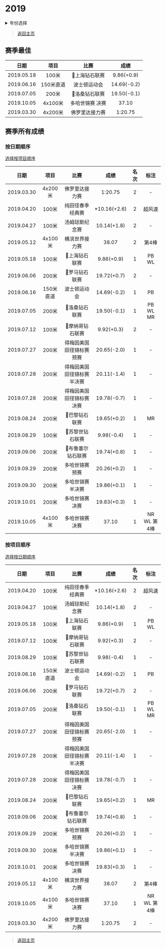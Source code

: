 # 2019

<details>
<summary>年份选择</summary>

- [2024](./2024.md)

- [2023](./2023.md)

- [2022](./2022.md)

- [2021](./2021.md)

- [2020](./2020.md)

- [2019](./2019.md)

- [2018](./2018.md)

- [2017](./2017.md)

- [2016](./2016.md)

- [2015](./2015.md)

- [2014](./2014.md)

- [2013](./2013.md)

- [2012](./2012.md)

</details>

> [返回主页](../Profile.md)

## 赛季最佳

|    日期    |   项目    |      比赛       |    成绩     |
| :--------: | :-------: | :-------------: | :---------: |
| 2019.05.18 |   100米   |  💎上海钻石联赛  | 9.86(+0.9)  |
| 2019.06.16 | 150米直道 |  波士顿运动会   | 14.69(-0.2) |
| 2019.07.05 |   200米   |  💎洛桑钻石联赛  | 19.50(-0.1) |
| 2019.10.05 |  4x100米  | 多哈世锦赛 决赛 |    37.10    |
| 2019.03.30 |  4x200米  | 佛罗里达接力赛  |   1:20.75   |

## 赛季所有成绩

### 按日期顺序<a id='1'></a>

[选择按项目顺序](#2)

|    日期    |   项目    |            比赛             |     成绩     | 名次 |    标注     |
| :--------: | :-------: | :-------------------------: | :----------: | :--: | :---------: |
| 2019.03.30 |  4x200米  |       佛罗里达接力赛        |   1:20.75    |  2   |      -      |
| 2019.04.20 |   100米   |      纯田径春季经典赛       | *10.16(+2.6) |  2   |   超风速    |
| 2019.04.27 |   100米   |       汤姆琼斯纪念赛        | 10.14(+1.8)  |  2   |      -      |
| 2019.05.12 |  4x100米  |       横滨世界接力赛        |    38.07     |  2   |    第4棒    |
| 2019.05.18 |   100米   |        💎上海钻石联赛        |  9.86(+0.9)  |  1   |    PB WL    |
| 2019.06.06 |   200米   |        💎罗马钻石联赛        | 19.72(+0.7)  |  2   |      -      |
| 2019.06.16 | 150米直道 |        波士顿运动会         | 14.69(-0.2)  |  1   |     PB      |
| 2019.07.05 |   200米   |        💎洛桑钻石联赛        | 19.50(-0.1)  |  1   |  PB WL MR   |
| 2019.07.12 |   100米   |       💎摩纳哥钻石联赛       |  9.92(+0.3)  |  2   |      -      |
| 2019.07.27 |   200米   |  得梅因美国田径锦标赛 预赛  | 20.65(-2.0)  |  1   |      -      |
| 2019.07.28 |   200米   | 得梅因美国田径锦标赛 半决赛 | 20.11(-1.4)  |  1   |      -      |
| 2019.07.28 |   200米   |  得梅因美国田径锦标赛 决赛  | 19.78(-0.7)  |  1   |      -      |
| 2019.08.24 |   200米   |        💎巴黎钻石联赛        | 19.65(+0.2)  |  1   |     MR      |
| 2019.08.29 |   100米   |       💎苏黎世钻石联赛       |  9.98(-0.4)  |  1   |      -      |
| 2019.09.06 |   200米   |      💎布鲁塞尔钻石联赛      | 19.74(+0.8)  |  1   |      -      |
| 2019.09.29 |   200米   |       多哈世锦赛 预赛       | 20.26(+0.2)  |  1   |      -      |
| 2019.09.30 |   200米   |      多哈世锦赛 半决赛      | 19.86(+0.1)  |  1   |      -      |
| 2019.10.01 |   200米   |       多哈世锦赛 决赛       | 19.83(+0.3)  |  1   |      -      |
| 2019.10.05 |  4x100米  |       多哈世锦赛 决赛       |    37.10     |  1   | NR WL 第4棒 |

### 按项目顺序<a id='2'></a>

[选择按日期顺序](#1)

|    日期    |   项目    |            比赛             |     成绩     | 名次 |    标注     |
| :--------: | :-------: | :-------------------------: | :----------: | :--: | :---------: |
| 2019.04.20 |   100米   |      纯田径春季经典赛       | *10.16(+2.6) |  2   |   超风速    |
| 2019.04.27 |   100米   |       汤姆琼斯纪念赛        | 10.14(+1.8)  |  2   |      -      |
| 2019.05.18 |   100米   |        💎上海钻石联赛        |  9.86(+0.9)  |  1   |    PB WL    |
| 2019.07.12 |   100米   |       💎摩纳哥钻石联赛       |  9.92(+0.3)  |  2   |      -      |
| 2019.08.29 |   100米   |       💎苏黎世钻石联赛       |  9.98(-0.4)  |  1   |      -      |
| 2019.06.16 | 150米直道 |        波士顿运动会         | 14.69(-0.2)  |  1   |     PB      |
| 2019.06.06 |   200米   |        💎罗马钻石联赛        | 19.72(+0.7)  |  2   |      -      |
| 2019.07.05 |   200米   |        💎洛桑钻石联赛        | 19.50(-0.1)  |  1   |  PB WL MR   |
| 2019.07.27 |   200米   |  得梅因美国田径锦标赛 预赛  | 20.65(-2.0)  |  1   |      -      |
| 2019.07.28 |   200米   | 得梅因美国田径锦标赛 半决赛 | 20.11(-1.4)  |  1   |      -      |
| 2019.07.28 |   200米   |  得梅因美国田径锦标赛 决赛  | 19.78(-0.7)  |  1   |      -      |
| 2019.08.24 |   200米   |        💎巴黎钻石联赛        | 19.65(+0.2)  |  1   |     MR      |
| 2019.09.06 |   200米   |      💎布鲁塞尔钻石联赛      | 19.74(+0.8)  |  1   |      -      |
| 2019.09.29 |   200米   |       多哈世锦赛 预赛       | 20.26(+0.2)  |  1   |      -      |
| 2019.09.30 |   200米   |      多哈世锦赛 半决赛      | 19.86(+0.1)  |  1   |      -      |
| 2019.10.01 |   200米   |       多哈世锦赛 决赛       | 19.83(+0.3)  |  1   |      -      |
| 2019.05.12 |  4x100米  |       横滨世界接力赛        |    38.07     |  2   |    第4棒    |
| 2019.10.05 |  4x100米  |       多哈世锦赛 决赛       |    37.10     |  1   | NR WL 第4棒 |
| 2019.03.30 |  4x200米  |       佛罗里达接力赛        |   1:20.75    |  2   |      -      |

> [返回主页](../Profile.md)